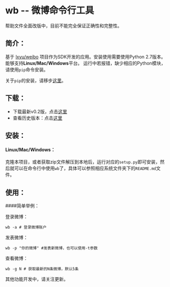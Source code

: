 wb -- 微博命令行工具
==========

帮助文件全面改版中，目前不能完全保证正确性和完整性。

## 简介：
基于 [lxyu/weibo](https://github.com/lxyu/weibo) 项目作为SDK开发的应用。安装使用需要使用Python 2.7版本。能够支持**Linux/Mac/Windows**平台。
运行中若报错，缺少相应的Python模块，请使用`pip`命令安装。

关于`pip`的安装，请移步[这里](https://github.com/zhanglintc/tools-lite/tree/master/misc/pip_install)。

## 下载：
- 下载最新v0.2版，点击[这里](https://zhanglintc.github.io/download/wb.zip)
- 查看历史版本：点击[这里](https://github.com/zhanglintc/xiaobawang/releases)

## 安装：

#### Linux/Mac/Windows：
克隆本项目，或者获取zip文件解压到本地后，运行对应的`setup.py`即可安装，然后就可以在命令行中使用`wb`了，具体可以参照相应系统文件夹下的`README.md`文件。

## 使用：

####简单举例：

登录微博：

    wb -a # 登录微博账户

发表微博：

    wb -p "你的微博" #发表新微博，也可以使用-t参数

查看微博：

    wb -g N # 获取最新的N条微博，默认5条

其他功能开发中，请关注更新。
